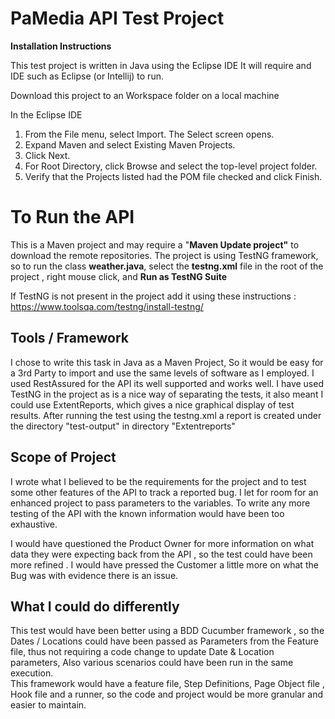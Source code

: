 # PaMedia API Test Project

**Installation Instructions**

This test project is written in Java using the Eclipse IDE 
It will require and IDE such as Eclipse (or Intellij) to run.

Download this project to an  Workspace folder on a local machine

In the Eclipse IDE

1.  From the File menu, select Import. The Select screen opens.
2.  Expand Maven and select Existing Maven Projects.
3.  Click Next.
4.  For Root Directory, click Browse and select the top-level project folder.
5.  Verify that the Projects listed had the POM file checked and click Finish.


# To Run the API

This is a Maven project and may require a  "**Maven Update project"** to download the remote repositories.
The project is using TestNG framework, so to run the class **weather.java**, select the **testng.xml** file in the root of the project , right mouse click, and **Run as TestNG Suite**

If TestNG is not present in the project add it using these instructions : https://www.toolsqa.com/testng/install-testng/
 
## Tools / Framework

I chose to write this task in Java as a Maven Project, So it would be easy for a 3rd Party to import and use the same levels of software as I employed. 
I used RestAssured for the API its well supported and works well. I have used TestNG in the project as is a nice way of separating the tests, it also meant I could use ExtentReports, which gives a nice graphical display of test results. After running the test using the testng.xml a report is created under the directory "test-output"  in directory "Extentreports" 

## Scope of Project

I wrote what I believed to be the requirements for the project and to test some other features of the API to track a reported bug. I let for room for an enhanced project to pass parameters to the variables. To write any more testing of the API with the known information would have been too exhaustive.

I would have questioned the Product Owner for more information on what data they were expecting back from the API , so the test could have been more refined . I would have pressed the Customer a little more on what the Bug was with evidence there is an issue.  

## What I could do differently

This test would have been better using a BDD Cucumber framework , so the Dates / Locations could have been passed as Parameters from the Feature file,  thus not requiring a code change to update Date & Location parameters, Also various scenarios could have been run in the same execution.  
This framework would have a feature file, Step Definitions, Page Object file , Hook file and a runner, so the code and project would be more granular and easier to maintain.
